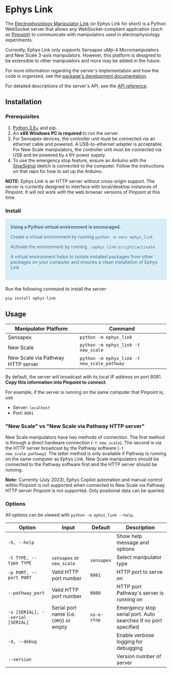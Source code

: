 # Ephys Link

The [Electrophysiology Manipulator Link](https://github.com/VirtualBrainLab/ephys-link)
(or Ephys Link for short) is a Python WebSocket server that allows any
WebSocket-compliant application (such
as [Pinpoint](https://github.com/VirtualBrainLab/Pinpoint))
to communicate with manipulators used in electrophysiology experiments.

Currently, Ephys Link only supports Sensapex uMp-4 Micromanipulators and New Scale 3-axis
manipulators. However, this platform is designed to be extensible to other
manipulators and more may be added in the future.

For more information regarding the server's implementation and how the code is organized, see
the [package's development documentation](https://virtualbrainlab.org/ephys_link/development.html).

For detailed descriptions of the server's API, see
the [API reference](https://virtualbrainlab.org/api_reference_ephys_link.html).

## Installation

### Prerequisites

1. [Python 3.8+](https://www.python.org/downloads/) and pip.
2. An **x86 Windows PC is required** to run the server.
3. For Sensapex devices, the controller unit must be connected via an ethernet
   cable and powered. A USB-to-ethernet adapter is acceptable. For New Scale manipulators,
   the controller unit must be connected via USB and be powered by a 6V power
   supply.
4. To use the emergency stop feature, ensure an Arduino with
   the [StopSignal](https://github.com/VirtualBrainLab/StopSignal) sketch is
   connected to the computer. Follow the instructions on that repo for how to
   set up the Arduino.

**NOTE:** Ephys Link is an HTTP server without cross-origin support. The server
is currently designed to interface with local/desktop instances of Pinpoint. It
will not work with the web browser versions of Pinpoint at this time.

### Install

<div style="padding: 15px; border: 1px solid transparent; border-color: transparent; margin-bottom: 20px; border-radius: 4px; color: #31708f; background-color: #d9edf7; border-color: #bce8f1;">
<b>Using a Python virtual environment is encouraged.</b>
<p>Create a virtual environment by running <code>python -m venv ephys_link</code></p>
<p>Activate the environment by running <code>.\ephys_link\scripts\activate</code></p>
<p>A virtual environment helps to isolate installed packages from other packages on your computer and ensures a clean installation of Ephys Link</p>
</div>

Run the following command to install the server:

```bash
pip install ephys-link
```

## Usage

| Manipulator Platform              | Command                                     |
|-----------------------------------|---------------------------------------------|
| Sensapex                          | `python -m ephys_link`                      |
| New Scale                         | `python -m ephys_link -t new_scale`         |
| New Scale via Pathway HTTP server | `python -m ephys_link -t new_scale_pathway` |

By default, the server will broadcast with its local IP address on port 8081.
**Copy this information into Pinpoint to connect**.

For example, if the server is running on the same computer that Pinpoint is, use

- Server: `localhost`
- Port: `8081`

### "New Scale" vs "New Scale via Pathway HTTP server"

New Scale manipulators have two methods of connection. The first method is through a direct hardware
connection (`-t new_scale`). The second is via the HTTP server broadcast by the Pathway
software (`-t new_scale_pathway`). The latter method is only available if Pathway is running on the same computer as
Ephys Link. New Scale manipulators should be connected to the Pathway software first and the HTTP server should be
running.

**Note:** Currently (July 2023), Ephys Copilot automation and manual control within Pinpoint is not supported when
connected to New Scale via Pathway HTTP server Pinpoint is not supported. Only positional data can be queried.

### Options

All options can be viewed with `python -m ephys_link --help`.

| Option                           | Input                                   | Default     | Description                                                    |
|----------------------------------|-----------------------------------------|-------------|----------------------------------------------------------------|
| `-h, --help`                     |                                         |             | Show help message and options                                  |
| `-t TYPE, --type TYPE`           | `sensapex` or `new_scale`               | `sensapex`  | Select manipulator type                                        |
| `-p PORT, --port PORT`           | Valid HTTP port number                  | `8081`      | HTTP port to serve on                                          |
| `--pathway_port`                 | Valid HTTP port number                  | `8080`      | HTTP port Pathway's server is running on                       |
| `-s [SERIAL], --serial [SERIAL]` | Serial port name (i.e. `COM3`) or empty | `no-e-stop` | Emergency stop serial port. Auto searches if no port specified |
| `-d, --debug`                    |                                         |             | Enable verbose logging for debugging                           |
| `--version`                      |                                         |             | Version number of server                                       |